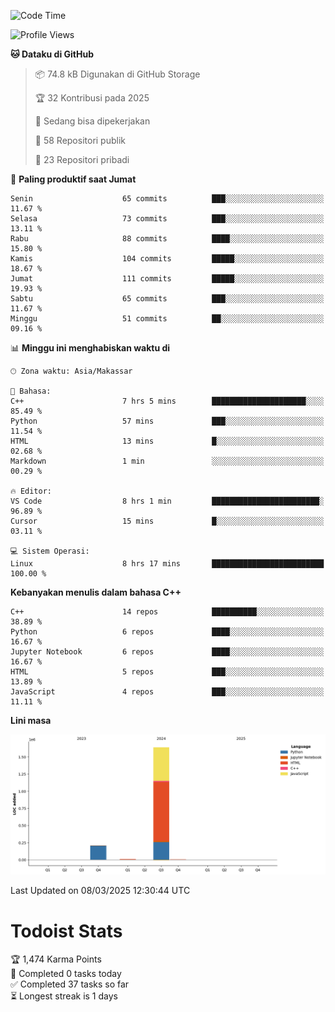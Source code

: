 <!--START_SECTION:waka-->
![Code Time](http://img.shields.io/badge/Code%20Time-128%20hrs%2044%20mins-blue)

![Profile Views](http://img.shields.io/badge/Profil%20dilihat-0-blue)

**🐱 Dataku di GitHub** 

> 📦 74.8 kB Digunakan di GitHub Storage 
 > 
> 🏆 32 Kontribusi pada 2025
 > 
> 💼 Sedang bisa dipekerjakan
 > 
> 📜 58 Repositori publik 
 > 
> 🔑 23 Repositori pribadi 
 > 
📅 **Paling produktif saat Jumat** 

```text
Senin                    65 commits          ███░░░░░░░░░░░░░░░░░░░░░░   11.67 % 
Selasa                   73 commits          ███░░░░░░░░░░░░░░░░░░░░░░   13.11 % 
Rabu                     88 commits          ████░░░░░░░░░░░░░░░░░░░░░   15.80 % 
Kamis                    104 commits         █████░░░░░░░░░░░░░░░░░░░░   18.67 % 
Jumat                    111 commits         █████░░░░░░░░░░░░░░░░░░░░   19.93 % 
Sabtu                    65 commits          ███░░░░░░░░░░░░░░░░░░░░░░   11.67 % 
Minggu                   51 commits          ██░░░░░░░░░░░░░░░░░░░░░░░   09.16 % 
```


📊 **Minggu ini menghabiskan waktu di** 

```text
🕑︎ Zona waktu: Asia/Makassar

💬 Bahasa: 
C++                      7 hrs 5 mins        █████████████████████░░░░   85.49 % 
Python                   57 mins             ███░░░░░░░░░░░░░░░░░░░░░░   11.54 % 
HTML                     13 mins             █░░░░░░░░░░░░░░░░░░░░░░░░   02.68 % 
Markdown                 1 min               ░░░░░░░░░░░░░░░░░░░░░░░░░   00.29 % 

🔥 Editor: 
VS Code                  8 hrs 1 min         ████████████████████████░   96.89 % 
Cursor                   15 mins             █░░░░░░░░░░░░░░░░░░░░░░░░   03.11 % 

💻 Sistem Operasi: 
Linux                    8 hrs 17 mins       █████████████████████████   100.00 % 
```

**Kebanyakan menulis dalam bahasa C++** 

```text
C++                      14 repos            ██████████░░░░░░░░░░░░░░░   38.89 % 
Python                   6 repos             ████░░░░░░░░░░░░░░░░░░░░░   16.67 % 
Jupyter Notebook         6 repos             ████░░░░░░░░░░░░░░░░░░░░░   16.67 % 
HTML                     5 repos             ███░░░░░░░░░░░░░░░░░░░░░░   13.89 % 
JavaScript               4 repos             ███░░░░░░░░░░░░░░░░░░░░░░   11.11 % 
```



**Lini masa**

![Lines of Code chart](https://raw.githubusercontent.com/yusuf601/yusuf601/main/assets/bar_graph.png)


 Last Updated on 08/03/2025 12:30:44 UTC
<!--END_SECTION:waka-->
# Todoist Stats

<!-- TODO-IST:START -->
🏆  1,474 Karma Points           
🌸  Completed 0 tasks today           
✅  Completed 37 tasks so far           
⏳  Longest streak is 1 days
<!-- TODO-IST:END -->
